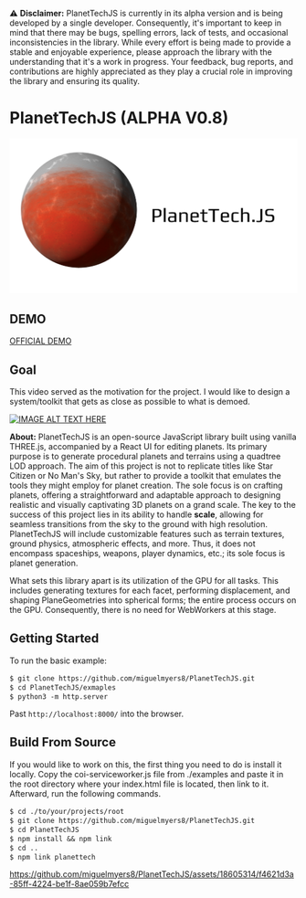 ⚠️ **Disclaimer:** PlanetTechJS is currently in its alpha version and is being developed by a single developer. Consequently, it's important to keep in mind that there may be bugs, spelling errors, lack of tests, and occasional inconsistencies in the library. While every effort is being made to provide a stable and enjoyable experience, please approach the library with the understanding that it's a work in progress. Your feedback, bug reports, and contributions are highly appreciated as they play a crucial role in improving the library and ensuring its quality.


# PlanetTechJS (ALPHA V0.8) 
<p align="center">
  <img src="./assets/Astron.png" />
</p>


## DEMO
[OFFICIAL DEMO](https://miguelmyers8.github.io/PlanetTechJS/examples/)

## Goal

This video served as the motivation for the project. I would like to design a system/toolkit that gets as close as possible to what is demoed.

[![IMAGE ALT TEXT HERE](https://img.youtube.com/vi/ksMQ4hYhfSA/0.jpg)](https://www.youtube.com/watch?v=ksMQ4hYhfSA)

**About:**
PlanetTechJS is an open-source JavaScript library built using vanilla THREE.js, accompanied by a React UI for editing planets. Its primary purpose is to generate procedural planets and terrains using a quadtree LOD approach. The aim of this project is not to replicate titles like Star Citizen or No Man's Sky, but rather to provide a toolkit that emulates the tools they might employ for planet creation. The sole focus is on crafting planets, offering a straightforward and adaptable approach to designing realistic and visually captivating 3D planets on a grand scale. The key to the success of this project lies in its ability to handle **scale**, allowing for seamless transitions from the sky to the ground with high resolution. PlanetTechJS will include customizable features such as terrain textures, ground physics, atmospheric effects, and more. Thus, it does not encompass spaceships, weapons, player dynamics, etc.; its sole focus is planet generation.

What sets this library apart is its utilization of the GPU for all tasks. This includes generating textures for each facet, performing displacement, and shaping PlaneGeometries into spherical forms; the entire process occurs on the GPU. Consequently, there is no need for WebWorkers at this stage.

## Getting Started
To run the basic example:
```
$ git clone https://github.com/miguelmyers8/PlanetTechJS.git
$ cd PlanetTechJS/exmaples
$ python3 -m http.server
```
Past `http://localhost:8000/` into the browser.

## Build From Source
If you would like to work on this, the first thing you need to do is install it locally. 
Copy the coi-serviceworker.js file from ./examples and paste it in the root directory where your index.html file is located,
then link to it. Afterward, run the following commands.
```
$ cd ./to/your/projects/root
$ git clone https://github.com/miguelmyers8/PlanetTechJS.git
$ cd PlanetTechJS
$ npm install && npm link
$ cd ..
$ npm link planettech
```


https://github.com/miguelmyers8/PlanetTechJS/assets/18605314/f4621d3a-85ff-4224-be1f-8ae059b7efcc

